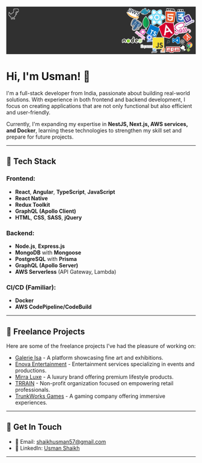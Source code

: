 ![alt text](https://github.com/usmanshaikh/usmanshaikh/blob/main/CoverPhotoV2.png)

# **Hi, I'm Usman!** 👋  

I'm a full-stack developer from India, passionate about building real-world solutions. With experience in both frontend and backend development, I focus on creating applications that are not only functional but also efficient and user-friendly.  

Currently, I'm expanding my expertise in **NestJS, Next.js, AWS services, and Docker**, learning these technologies to strengthen my skill set and prepare for future projects.

---

## 🧰 Tech Stack

### Frontend:
- **React**, **Angular**, **TypeScript**, **JavaScript**
- **React Native**
- **Redux Toolkit**
- **GraphQL (Apollo Client)**
- **HTML**, **CSS**, **SASS**, **jQuery**

### Backend:
- **Node.js**, **Express.js**
- **MongoDB** with **Mongoose**
- **PostgreSQL** with **Prisma**
- **GraphQL (Apollo Server)**
- **AWS Serverless** (API Gateway, Lambda)

### CI/CD (Familiar):
- **Docker**
- **AWS CodePipeline/CodeBuild**

---

## 🌟 Freelance Projects

Here are some of the freelance projects I’ve had the pleasure of working on:

- [Galerie Isa](https://galerieisa.com/) - A platform showcasing fine art and exhibitions.
- [Enova Entertainment](https://enovaentertainment.com/) - Entertainment services specializing in events and productions.
- [Mirra Luxe](https://www.mirrawluxe.com/) - A luxury brand offering premium lifestyle products.
- [TRRAIN](https://trrain.org/) - Non-profit organization focused on empowering retail professionals.
- [TrunkWorks Games](https://www.trunkworksgames.in/) - A gaming company offering immersive experiences.

---

## 💼 Get In Touch

- 📧 Email: [shaikhusman57@gmail.com](mailto:shaikhusman57@gmail.com)
- 🔗 LinkedIn: [Usman Shaikh](https://www.linkedin.com/in/usmanshaikh57)

---

<!--
**usmanshaikh/usmanshaikh** is a ✨ _special_ ✨ repository because its `README.md` (this file) appears on your GitHub profile.

Here are some ideas to get you started:

- 🔭 I’m currently working on ...
- 🌱 I’m currently learning ...
- 👯 I’m looking to collaborate on ...
- 🤔 I’m looking for help with ...
- 💬 Ask me about ...
- 📫 How to reach me: ...
- 😄 Pronouns: ...
- ⚡ Fun fact: ...
-->
